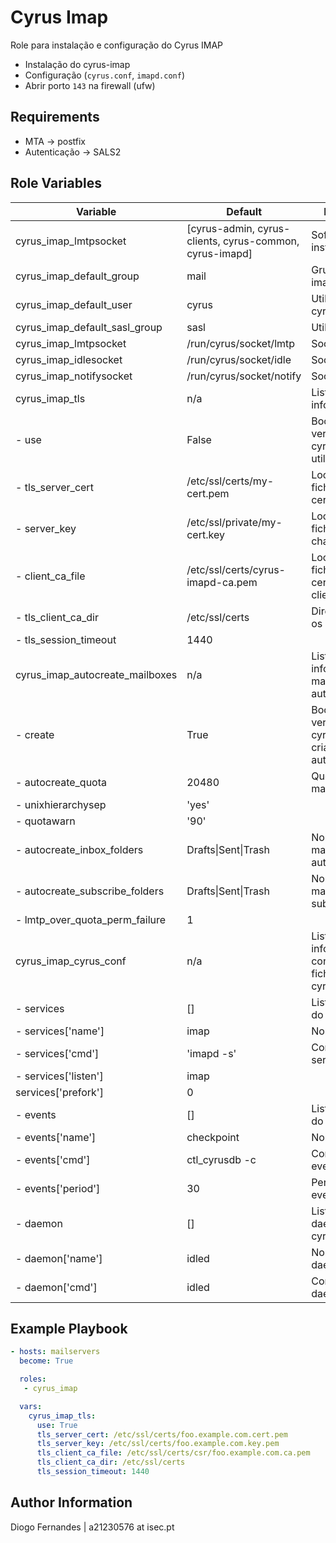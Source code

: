 Cyrus Imap
=========

Role para instalação e configuração do Cyrus IMAP

+ Instalação do cyrus-imap
+ Configuração (`cyrus.conf`, `imapd.conf`)
+ Abrir porto `143` na firewall (ufw)

Requirements
------------

+ MTA -> postfix
+ Autenticação -> SALS2

Role Variables
--------------

| Variable                        | Default                                                 | Description                                                             |
|---------------------------------|---------------------------------------------------------|-------------------------------------------------------------------------|
| cyrus_imap_lmtpsocket           | [cyrus-admin, cyrus-clients, cyrus-common, cyrus-imapd] | Software a instalar                                                     |
| cyrus_imap_default_group        | mail                                                    | Grupo do cyrus-imap                                                     |
| cyrus_imap_default_user         | cyrus                                                   | Utilizador do cyrus-imap                                                |
| cyrus_imap_default_sasl_group   | sasl                                                    | Utilizado SASL                                                          |
| cyrus_imap_lmtpsocket           | /run/cyrus/socket/lmtp                                  | Socket lmtp                                                             |
| cyrus_imap_idlesocket           | /run/cyrus/socket/idle                                  | Socket idle                                                             |
| cyrus_imap_notifysocket         | /run/cyrus/socket/notify                                | Socket notify                                                           |
| cyrus_imap_tls                  | n/a                                                     | Lista com informação TLS                                                |
| - use                           | False                                                   | Bool para verificar se o cyrus-imap vai utilizar TLS                    |
| - tls_server_cert               | /etc/ssl/certs/my-cert.pem                              | Localização do ficheiro com o certificado                               |
| - server_key                    | /etc/ssl/private/my-cert.key                            | Localização do ficheiro com a chave privada                             |
| - client_ca_file                | /etc/ssl/certs/cyrus-imapd-ca.pem                       | Localização do ficheiro com certificado do cliente                      |
| - tls_client_ca_dir             | /etc/ssl/certs                                          | Directório com os certificados                                          |
| - tls_session_timeout           | 1440                                                    |                                                                         |
| cyrus_imap_autocreate_mailboxes | n/a                                                     | Lista com informação das mailboxes a criar automaticamente              |
| - create                        | True                                                    | Bool para verificar se o cyrus-imap vai criar mailboxes automaticamente |
| - autocreate_quota              | 20480                                                   | Quota da mailboxes                                                      |
| - unixhierarchysep              | 'yes'                                                   |                                                                         |
| - quotawarn                     | '90'                                                    |                                                                         |
| - autocreate_inbox_folders      | Drafts\|Sent\|Trash                                     | Nome das mailboxes a criar automaticamente                              |
| - autocreate_subscribe_folders  | Drafts\|Sent\|Trash                                     | Nome das mailboxes a subscrever                                         |
| - lmtp_over_quota_perm_failure  | 1                                                       |                                                                         |
| cyrus_imap_cyrus_conf           | n/a                                                     | Lista com informação a configurar no ficheiro cyrus.conf                |
| - services                      | []                                                      | Lista de serviços do cyrus-imap                                         |
| - services['name']              | imap                                                    | Nome do serviço                                                         |
| - services['cmd']               | 'imapd -s'                                              | Comando do serviço                                                      |
| - services['listen']            | imap                                                    |                                                                         |
| services['prefork']             | 0                                                       |                                                                         |
| - events                        | []                                                      | Lista de eventos do cyrus-imapd                                         |
| - events['name']                | checkpoint                                              | Nome do evento                                                          |
| - events['cmd']                 | ctl_cyrusdb -c                                          | Comando do evento                                                       |
| - events['period']              | 30                                                      | Período do evento                                                       |
| - daemon                        | []                                                      | Lista com os daemons do cyrus-imapd                                     |
| - daemon['name']                | idled                                                   | Nome do daemon                                                          |
| - daemon['cmd']                 | idled                                                   | Comando do daemon                                                       |


Example Playbook
----------------

```yaml
- hosts: mailservers
  become: True

  roles:
   - cyrus_imap

  vars:
    cyrus_imap_tls:
      use: True
      tls_server_cert: /etc/ssl/certs/foo.example.com.cert.pem
      tls_server_key: /etc/ssl/certs/foo.example.com.key.pem
      tls_client_ca_file: /etc/ssl/certs/csr/foo.example.com.ca.pem
      tls_client_ca_dir: /etc/ssl/certs
      tls_session_timeout: 1440
```


Author Information
------------------

Diogo Fernandes | a21230576 at isec.pt
